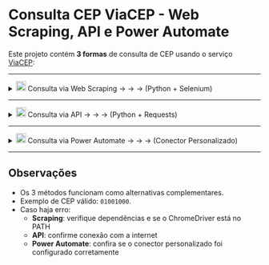 # Consulta CEP ViaCEP - Web Scraping, API e Power Automate

Este projeto contém **3 formas** de consulta de CEP usando o serviço [ViaCEP](https://viacep.com.br/):

---

<details>
<summary>
<img src="https://img.icons8.com/color/96/python.png" width="20"/>
Consulta via Web Scraping → → → (Python + Selenium)
</summary>

### Requisitos
- Python 3.7+
- Pandas
- Selenium
- ChromeDriver compatível com seu navegador Chrome

### Instalação
```bash
pip install selenium pandas
```

### Como executar
- Execute `consulta_viacep_scraping.py`
- Digite um CEP (apenas números, ex: `01001000`)
- O resultado será salvo em `Resultado_CEP_Scraping.csv`

</details>

---

<details>
<summary>
<img src="https://img.icons8.com/color/96/python.png" width="20"/>
Consulta via API → → → (Python + Requests)</summary>

### Requisitos
- Python 3.7+
- Pandas
- Requests

### Instalação
```bash
pip install requests pandas
```

### Como executar
- Execute `consulta_viacep_api.py`
- Digite um CEP (apenas números, ex: `01001000`)
- O resultado será salvo em `Resultado_CEP_API.csv`

</details>

---

<details>
<summary><img src="https://img.icons8.com/fluency/96/microsoft-power-automate-2020.png" width="20"/> 
Consulta via Power Automate → → → (Conector Personalizado)

</summary>

### Requisitos
- Conta Microsoft Power Automate
- Arquivos do projeto:
  - `viacep_custom_connector.json`
  - `viacep_flow-power-automate.zip`

### Importando o conector
- Vá em **Data > Conectores Personalizados > Importar do arquivo JSON**
- Selecione `viacep_custom_connector.json`
- Salve e crie a conexão

### Importando o fluxo
- Vá em **Meus fluxos > Importar**
- Selecione `viacep_flow-power-automate.zip`
- Configure para usar o conector importado

### Executando
- Clique em **Executar**
- Digite um CEP (apenas números, ex: `01001000`)
- O fluxo retorna os dados do endereço:

```
CEP: 01001-000
Logradouro: Praça da Sé
Complemento: lado ímpar
Bairro: Sé
Localidade: São Paulo
UF: SP
```
- **Exportar CSV (opcional):**  
  O fluxo possui uma condição configurada para **gerar CSV apenas se o usuário escolher**.  

</details>

---

## Observações

- Os 3 métodos funcionam como alternativas complementares.  
- Exemplo de CEP válido: `01001000`.  
- Caso haja erro:
  - **Scraping**: verifique dependências e se o ChromeDriver está no PATH  
  - **API**: confirme conexão com a internet  
  - **Power Automate**: confira se o conector personalizado foi configurado corretamente  


